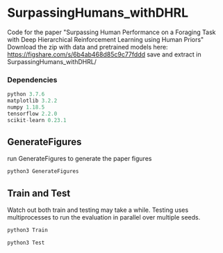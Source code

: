 # SurpassingHumans_withDHRL

Code for the paper "Surpassing Human Performance on a Foraging Task with Deep Hierarchical Reinforcement Learning using Human Priors"
Download the zip with data and pretrained models here:
https://figshare.com/s/6b4ab468d85c9c77fddd
save and extract in SurpassingHumans_withDHRL/

### Dependencies
```python 
python 3.7.6
matplotlib 3.2.2
numpy 1.18.5
tensorflow 2.2.0
scikit-learn 0.23.1
```

## GenerateFigures
run GenerateFigures to generate the paper figures
```python
python3 GenerateFigures
```

## Train and Test

Watch out both train and testing may take a while. Testing uses multiprocesses to run the evaluation in parallel over multiple seeds.


```python
python3 Train
```

```python
python3 Test
```